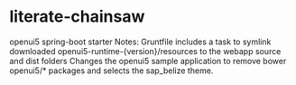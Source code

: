 # literate-chainsaw
openui5 spring-boot starter
Notes:
Gruntfile includes a task to symlink downloaded openui5-runtime-{version}/resources to the webapp source and dist folders
Changes the openui5 sample application to remove bower openui5/* packages and selects the sap_belize theme.

